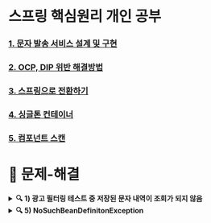 # 스프링 핵심원리 개인 공부

### [1. 문자 발송 서비스 설계 및 구현](https://github.com/Jisu-Shin/jisutudy/blob/main/docs/1.%20문자%20발송%20서비스%20설계%20및%20구현.md)
### [2. OCP, DIP 위반 해결방법](https://github.com/Jisu-Shin/jisutudy/blob/main/docs/2.%20OCP,%20DIP%20위반%20해결방법.md)
### [3. 스프링으로 전환하기](https://github.com/Jisu-Shin/jisutudy/blob/main/docs/3.%20스프링으로%20전환하기.md)
### [4. 싱글톤 컨테이너](https://github.com/Jisu-Shin/jisutudy/blob/main/docs/4.%20싱글톤%20컨테이너.md)
### [5. 컴포넌트 스캔](https://github.com/Jisu-Shin/jisutudy/blob/main/docs/5.%20컴포넌트%20스캔.md)

# 🚫 문제-해결
<details> 
	<summary><b>🔍 1) 광고 필터링 테스트 중 저장된 문자 내역이 조회가 되지 않음</b></summary>
	<div markdown = "1">
		<ul>
		<li>원인 : MemorySmsRepository에 메모리 저장 객체가 private final 로 선언되어 있었다. 저장하는 거랑 조회하는 거랑... 다른 객체를 보고 있었다는 것...?</li>
			<ul>
			<li>final 키워드는 선언된 대상의 변경을 금지한다. 변수->상수 / 메소드->오버라이딩금지 / 클래스 -> 상속금지 / 객체 -> 주소재할당금지 </li>
			<li>static 키워드는 모든 인스턴스에서 공유되므로 한번만 메모리에 로딩한다.</li>
			</ul>
		<li>해결책 : private static 으로 선언했다</li>
		</ul>
	</div>
</details>
<details> 
	<summary><b>🔍 5) NoSuchBeanDefinitonException</b></summary>
	<div markdown = "1">
	![스크린샷 2024-11-10 오후 9 52 43](https://github.com/user-attachments/assets/0d7a47b7-9e69-4fec-b983-513bcd884f12)
		<ul>
		<li>원인 : 스프링컨테이너에서 빈 이름을 찾을때 custService로 찾고 있었다</li>
		<li>해결책 : 빈이름 파라미터를 빼고 클래스로만 스프링빈을 찾게 코드를 수정했다</li>
			<ul>
				<li>또 다른 해결책 : value를 이용해 빈이름을 지정해준다 @Component("smsFilter") </li>
			</ul>
		</ul>
	</div>
</details>



